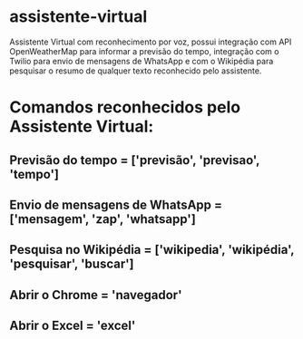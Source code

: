 # assistente-virtual
Assistente Virtual com reconhecimento por voz, possui integração com API OpenWeatherMap para informar a previsão do tempo, integração com o Twilio para envio de mensagens de WhatsApp e com o Wikipédia para pesquisar o resumo de qualquer texto reconhecido pelo assistente. 

# Comandos reconhecidos pelo Assistente Virtual:
## Previsão do tempo = ['previsão', 'previsao', 'tempo']
## Envio de mensagens de WhatsApp = ['mensagem', 'zap', 'whatsapp']
## Pesquisa no Wikipédia = ['wikipedia', 'wikipédia', 'pesquisar', 'buscar']
## Abrir o Chrome = 'navegador'
## Abrir o Excel = 'excel'
